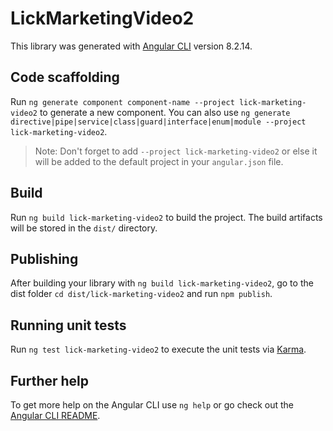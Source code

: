 # LickMarketingVideo2

This library was generated with [Angular CLI](https://github.com/angular/angular-cli) version 8.2.14.

## Code scaffolding

Run `ng generate component component-name --project lick-marketing-video2` to generate a new component. You can also use `ng generate directive|pipe|service|class|guard|interface|enum|module --project lick-marketing-video2`.
> Note: Don't forget to add `--project lick-marketing-video2` or else it will be added to the default project in your `angular.json` file. 

## Build

Run `ng build lick-marketing-video2` to build the project. The build artifacts will be stored in the `dist/` directory.

## Publishing

After building your library with `ng build lick-marketing-video2`, go to the dist folder `cd dist/lick-marketing-video2` and run `npm publish`.

## Running unit tests

Run `ng test lick-marketing-video2` to execute the unit tests via [Karma](https://karma-runner.github.io).

## Further help

To get more help on the Angular CLI use `ng help` or go check out the [Angular CLI README](https://github.com/angular/angular-cli/blob/master/README.md).
